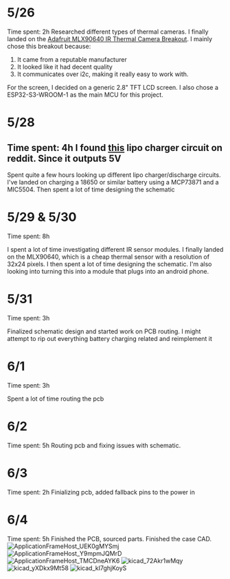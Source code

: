 # 5/26
Time spent: 2h
Researched different types of thermal cameras. I finally landed on the [Adafruit MLX90640 IR Thermal Camera Breakout](https://www.adafruit.com/product/4407).
I mainly chose this breakout because:
1. It came from a reputable manufacturer
2. It looked like it had decent quality
3. It communicates over i2c, making it really easy to work with.

For the screen, I decided on a generic 2.8" TFT LCD screen.
I also chose a ESP32-S3-WROOM-1 as the main MCU for this project.

# 5/28
Time spent: 4h
I found [this](https://www.reddit.com/r/electronics/comments/a70koi/comment/ebzriyd/) lipo charger circuit on reddit. Since it outputs 5V
--
Spent quite a few hours looking up different lipo charger/discharge circuits. I've landed on charging a 18650 or similar battery using a MCP73871 and a MIC5504. Then spent a lot of time designing the schematic

# 5/29 & 5/30
Time spent: 8h

I spent a lot of time investigating different IR sensor modules. I finally landed on the MLX90640, which is a cheap thermal sensor with a resolution of 32x24 pixels. I then spent a lot of time designing the schematic.
I'm also looking into turning this into a module that plugs into an android phone.

# 5/31
Time spent: 3h

Finalized schematic design and started work on PCB routing. I might attempt to rip out everything battery charging related and reimplement it

# 6/1
Time spent: 3h

Spent a lot of time routing the pcb

# 6/2
Time spent: 5h
Routing pcb and fixing issues with schematic.

# 6/3
Time spent: 2h
Finializing pcb, added fallback pins to the power in

# 6/4
Time spent: 5h
Finished the PCB, sourced parts. Finished the case CAD.
![ApplicationFrameHost_UEK0gMYSmj](https://github.com/user-attachments/assets/2054bd38-e86a-48ae-a2cf-0893621192db)
![ApplicationFrameHost_Y9mpmJQMrD](https://github.com/user-attachments/assets/5d0aea0a-1581-4210-8405-b96ca57c3fa6)
![ApplicationFrameHost_TMCDneAYK6](https://github.com/user-attachments/assets/4597f4c2-b643-4aba-a8d6-1164c3917146)
![kicad_72Akr1wMqy](https://github.com/user-attachments/assets/3c58292e-0594-4c71-914f-dc51813e364f)
![kicad_yXDkx9Mt58](https://github.com/user-attachments/assets/9376405d-6afe-4d93-b60b-b3e33d982e1e)
![kicad_kI7ghjKoyS](https://github.com/user-attachments/assets/3129d40e-ae51-465a-864d-077ebcc0ca00)
